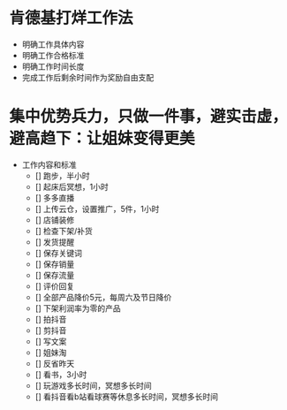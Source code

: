 # 肯德基打烊工作法

 - 明确工作具体内容
 - 明确工作合格标准
 - 明确工作时间长度
 - 完成工作后剩余时间作为奖励自由支配

# 集中优势兵力，只做一件事，避实击虚，避高趋下：让姐妹变得更美

- 工作内容和标准
  - [] 跑步，半小时
  - [] 起床后冥想，1小时
  - [] 多多直播
  - [] 上传云仓，设置推广，5件，1小时
  - [] 店铺装修
  - [] 检查下架/补货
  - [] 发货提醒
  - [] 保存关键词
  - [] 保存销量
  - [] 保存流量
  - [] 评价回复
  - [] 全部产品降价5元，每周六及节日降价
  - [] 下架利润率为零的产品
  - [] 拍抖音
  - [] 剪抖音
  - [] 写文案
  - [] 姐妹淘
  - [] 反省昨天
  - [] 看书，3小时
  - [] 玩游戏多长时间，冥想多长时间
  - [] 看抖音看b站看球赛等休息多长时间，冥想多长时间
